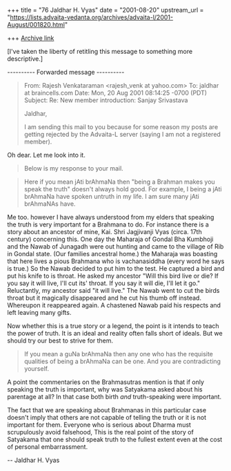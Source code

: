 +++
title = "76 Jaldhar H. Vyas"
date = "2001-08-20"
upstream_url = "https://lists.advaita-vedanta.org/archives/advaita-l/2001-August/001820.html"

+++
[Archive link](https://lists.advaita-vedanta.org/archives/advaita-l/2001-August/001820.html)

[I've taken the liberty of retitling this message to something more
descriptive.]

---------- Forwarded message ----------
>From: Rajesh Venkataraman <rajesh_venk at yahoo.com>
>To: jaldhar at braincells.com
>Date: Mon, 20 Aug 2001 08:14:25 -0700 (PDT)
>Subject: Re: New member introduction: Sanjay Srivastava
>
>Jaldhar,
>
>I am sending this mail to you because for some reason
>my posts are getting rejected by the Advaita-L server
>(saying I am not a registered member).
>
>

Oh dear.  Let me look into it.

> Below is my
>response to your mail.

>Here if you mean jAti brAhmaNa then "being a Brahman
>makes you speak the truth" doesn't always hold good.
>For example, I being a jAti brAhmaNa have spoken
>untruth in my life. I am sure many jAti brAhmaNAs
>have.

Me too.  however I have always understood from my elders that speaking the
truth is very important for a Brahmana to do.  For instance there is a
story about an ancestor of mine, Kai. Shri Jagjivanji Vyas (circa. 17th
century) concerning this.  One day the Maharaja of Gondal Bha Kumbhoji and
the Nawab of Junagadh were out hunting and came to the village of Rib in Gondal
state.  (Our families ancestral home.) the Maharaja was boasting that here
lives a pious Brahmana who is vachanasiddha (every word he says is true.)
So the Nawab decided to put him to the test.  He captured a bird and put
his knife to is throat.  He asked my ancestor "Will this bird live or die?
If you say it will live, I'll cut its' throat.  If you say it will die,
I'll let it go."  Reluctantly, my ancestor said "it will live."  The Nawab
went to cut the birds throat but it magically disappeared and he cut his
thumb off instead.  Whereupon it reappeared again.  A chastened Nawab paid
his respects and left leaving many gifts.

Now whether this is a true story or a legend, the point is it intends to
teach the power of truth.  It is an ideal and reality often falls short of
ideals.  But we should try our best to strive for them.

>If you mean a guNa brAhmaNa then any one who has the
>requisite qualities of being a brAhmaNa can be one.
>And you are contradicting yourself.

A point the commentaries on the Brahmasutras mention is that if only
speaking the truth is important, why was Satyakama asked about his
parentage at all?  In that case both birth *and* truth-speaking were
important.

The fact that we are speaking about Brahmanas in this particular case
doesn't imply that others are not capable of telling the truth or it is
not important for them.  Everyone who is serious about Dharma must
scrupulously avoid falsehood,  This is the real point of the story of
Satyakama that one should speak truth to the fullest extent even at the
cost of personal embarrassment.

--
Jaldhar H. Vyas <jaldhar at braincells.com>

